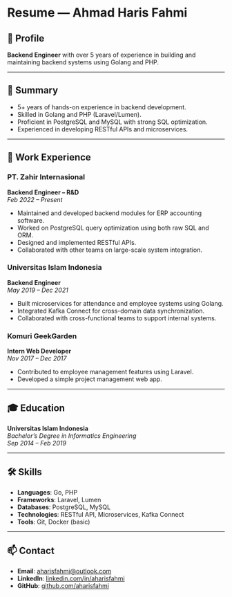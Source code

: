 # Resume — Ahmad Haris Fahmi

## 📌 Profile  
**Backend Engineer** with over 5 years of experience in building and maintaining backend systems using Golang and PHP.  

---

## 🎯 Summary  
- 5+ years of hands-on experience in backend development.  
- Skilled in Golang and PHP (Laravel/Lumen).  
- Proficient in PostgreSQL and MySQL with strong SQL optimization.  
- Experienced in developing RESTful APIs and microservices.  

---

## 💼 Work Experience

### PT. Zahir Internasional  
**Backend Engineer – R&D**  
_Feb 2022 – Present_  
- Maintained and developed backend modules for ERP accounting software.  
- Worked on PostgreSQL query optimization using both raw SQL and ORM.  
- Designed and implemented RESTful APIs.  
- Collaborated with other teams on large-scale system integration.

### Universitas Islam Indonesia  
**Backend Engineer**  
_May 2019 – Dec 2021_  
- Built microservices for attendance and employee systems using Golang.  
- Integrated Kafka Connect for cross-domain data synchronization.  
- Collaborated with cross-functional teams to support internal systems.

### Komuri GeekGarden  
**Intern Web Developer**  
_Nov 2017 – Dec 2017_  
- Contributed to employee management features using Laravel.  
- Developed a simple project management web app.

---

## 🎓 Education  
**Universitas Islam Indonesia**  
_Bachelor’s Degree in Informatics Engineering_  
_Sep 2014 – Feb 2019_

---

## 🛠️ Skills

- **Languages**: Go, PHP  
- **Frameworks**: Laravel, Lumen  
- **Databases**: PostgreSQL, MySQL  
- **Technologies**: RESTful API, Microservices, Kafka Connect  
- **Tools**: Git, Docker (basic)

---

## 📫 Contact

- **Email**: aharisfahmi@outlook.com  
- **LinkedIn**: [linkedin.com/in/aharisfahmi](https://www.linkedin.com/in/aharisfahmi)  
- **GitHub**: [github.com/aharisfahmi](https://github.com/aharisfahmi)
